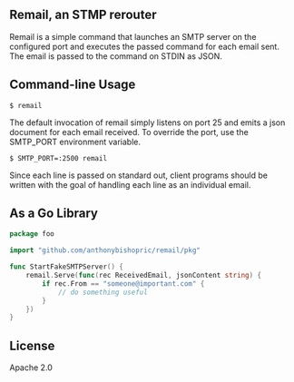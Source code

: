 ## Remail, an STMP rerouter

Remail is a simple command that launches an SMTP server on the configured port and executes the passed command for each email sent. The email is passed to the command on STDIN as JSON.

## Command-line Usage

`$ remail`

The default invocation of remail simply listens on port 25 and emits a json document for each email received. To override the port, use the SMTP_PORT environment variable.

`$ SMTP_PORT=:2500 remail`

Since each line is passed on standard out, client programs should be written with the goal of handling each line as an individual email.

## As a Go Library

```Go
package foo

import "github.com/anthonybishopric/remail/pkg"

func StartFakeSMTPServer() {
    remail.Serve(func(rec ReceivedEmail, jsonContent string) {
        if rec.From == "someone@important.com" {
            // do something useful
        }
    })
}

```

## License
Apache 2.0
